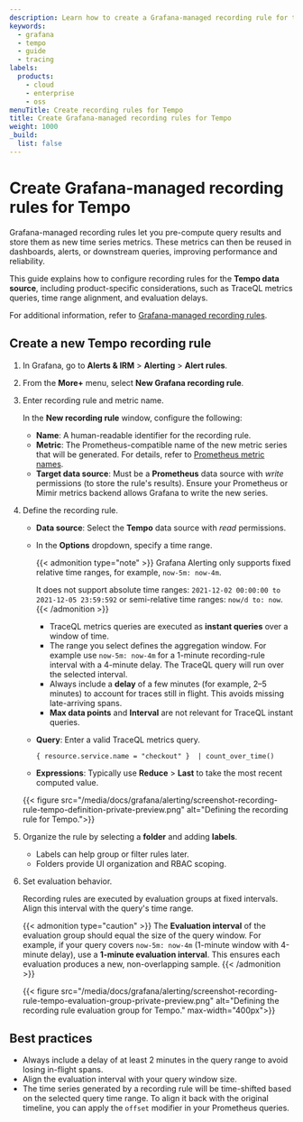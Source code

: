 ```yaml
---
description: Learn how to create a Grafana-managed recording rule for the Tempo data source.
keywords:
  - grafana
  - tempo
  - guide
  - tracing
labels:
  products:
    - cloud
    - enterprise
    - oss
menuTitle: Create recording rules for Tempo
title: Create Grafana-managed recording rules for Tempo
weight: 1000
_build:
  list: false
---
```


# Create Grafana-managed recording rules for Tempo

Grafana-managed recording rules let you pre-compute query results and store them as new time series metrics. These metrics can then be reused in dashboards, alerts, or downstream queries, improving performance and reliability.

This guide explains how to configure recording rules for the **Tempo data source**, including product-specific considerations, such as TraceQL metrics queries, time range alignment, and evaluation delays.

For additional information, refer to [Grafana-managed recording rules](https://grafana.com/docs/grafana/latest/alerting/alerting-rules/create-recording-rules/create-grafana-managed-recording-rules/).

## Create a new Tempo recording rule

1. In Grafana, go to **Alerts & IRM** > **Alerting** > **Alert rules**.

1. From the **More+** menu, select **New Grafana recording rule**.

1. Enter recording rule and metric name.

    In the **New recording rule** window, configure the following:

    - **Name**: A human-readable identifier for the recording rule.
    - **Metric**: The Prometheus-compatible name of the new metric series that will be generated. For details, refer to [Prometheus metric names](https://prometheus.io/docs/concepts/data_model/#metric-names-and-labels).
    - **Target data source**: Must be a **Prometheus** data source with _write_ permissions (to store the rule's results). Ensure your Prometheus or Mimir metrics backend allows Grafana to write the new series.

1. Define the recording rule.

    - **Data source**: Select the **Tempo** data source with _read_ permissions.
    - In the **Options** dropdown, specify a time range.

        {{< admonition type="note" >}}
        Grafana Alerting only supports fixed relative time ranges, for example, `now-5m: now-4m`.

        It does not support absolute time ranges: `2021-12-02 00:00:00 to 2021-12-05 23:59:592` or semi-relative time ranges: `now/d to: now`.
        {{< /admonition >}}

        - TraceQL metrics queries are executed as **instant queries** over a window of time.
        - The range you select defines the aggregation window. For example use `now-5m: now-4m` for a 1-minute recording-rule interval with a 4-minute delay. The TraceQL query will run over the selected interval.
        - Always include a **delay** of a few minutes (for example, 2–5 minutes) to account for traces still in flight. This avoids missing late-arriving spans.
        - **Max data points** and **Interval** are not relevant for TraceQL instant queries.
    - **Query**: Enter a valid TraceQL metrics query.
        ```
        { resource.service.name = "checkout" }  | count_over_time()
        ```
    - **Expressions**: Typically use **Reduce** > **Last** to take the most recent computed value.

    {{< figure src="/media/docs/grafana/alerting/screenshot-recording-rule-tempo-definition-private-preview.png" alt="Defining the recording rule for Tempo.">}}

1. Organize the rule by selecting a **folder** and adding **labels**.
   - Labels can help group or filter rules later.
   - Folders provide UI organization and RBAC scoping.

1. Set evaluation behavior.

    Recording rules are executed by evaluation groups at fixed intervals. Align this interval with the query's time range.

    {{< admonition type="caution" >}}
    The **Evaluation interval** of the evaluation group should equal the size of the query window. For example, if your query covers `now-5m: now-4m` (1-minute window with 4-minute delay), use a **1-minute evaluation interval**. This ensures each evaluation produces a new, non-overlapping sample.
    {{< /admonition >}}

    {{< figure src="/media/docs/grafana/alerting/screenshot-recording-rule-tempo-evaluation-group-private-preview.png" alt="Defining the recording rule evaluation group for Tempo." max-width="400px">}}

## Best practices

- Always include a delay of at least 2 minutes in the query range to avoid losing in-flight spans.
- Align the evaluation interval with your query window size.
- The time series generated by a recording rule will be time-shifted based on the selected query time range. To align it back with the original timeline, you can apply the `offset` modifier in your Prometheus queries.
